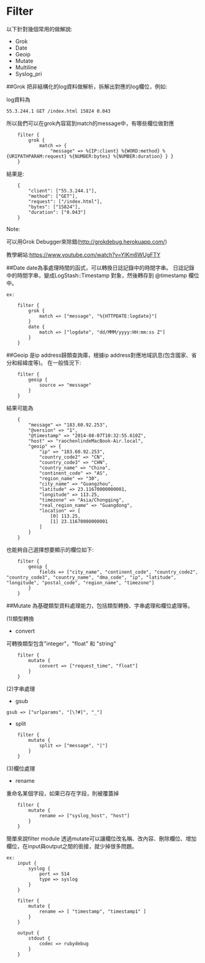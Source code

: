 # Filter
以下針對幾個常用的做解說:
* Grok
* Date
* Geoip
* Mutate
* Multiline
* Syslog_pri


##Grok
把非結構化的log資料做解析，拆解出對應的log欄位，例如:

log資料為
```
55.3.244.1 GET /index.html 15824 0.043
```
所以我們可以在grok內容寫到match的message中，有哪些欄位做對應
```
    filter {
        grok { 
            match => { 
                "message" => %{IP:client} %{WORD:method} %{URIPATHPARAM:request} %{NUMBER:bytes} %{NUMBER:duration} } }
    }
```
  
結果是:
```
    {
        "client": ["55.3.244.1"],
        "method": ["GET"],
        "request": ["/index.html"],
        "bytes": ["15824"],
        "duration": ["0.043"]
    }
```
Note:

可以用Grok Debugger來除錯(http://grokdebug.herokuapp.com/)

教學網站:https://www.youtube.com/watch?v=YIKm6WUgFTY

##Date
date為事處理時間的函式，可以轉換日誌記錄中的時間字串。
日誌記錄中的時間字串，變成LogStash::Timestamp 對象，然後轉存到 @timestamp 欄位中。

```
ex:
   
    filter {
        grok {
            match => ["message", "%{HTTPDATE:logdate}"]
        }
        date {
            match => ["logdate", "dd/MMM/yyyy:HH:mm:ss Z"]
        }
    }
```

##Geoip
是ip address歸類查詢庫，根據ip address對應地域訊息(包含國家、省分和經緯度等)。
在一般情況下:

```
    filter {
        geoip {
            source => "message"
        }
    }
```
結果可能為
```
    {
        "message" => "183.60.92.253",
        "@version" => "1",
        "@timestamp" => "2014-08-07T10:32:55.610Z",
        "host" => "raochenlindeMacBook-Air.local",
        "geoip" => {
            "ip" => "183.60.92.253",
            "country_code2" => "CN",
            "country_code3" => "CHN",
            "country_name" => "China",
            "continent_code" => "AS",
            "region_name" => "30",
            "city_name" => "Guangzhou",
            "latitude" => 23.11670000000001,
            "longitude" => 113.25,
            "timezone" => "Asia/Chongqing",
            "real_region_name" => "Guangdong",
            "location" => [
                [0] 113.25,
                [1] 23.11670000000001
            ]
        }
    }
```
也能夠自己選擇想要顯示的欄位如下:
```
    filter {
        geoip {
            fields => ["city_name", "continent_code", "country_code2", "country_code3", "country_name", "dma_code", "ip", "latitude", "longitude", "postal_code", "region_name", "timezone"]
        }
    }
```
##Mutate
為基礎類型資料處理能力，包括類型轉換、字串處理和欄位處理等。

(1)類型轉換
* convert

可轉換類型包含"integer"，"float" 和 "string"
```
    filter {
        mutate {
            convert => ["request_time", "float"]
        }
    }
```


(2)字串處理
* gsub

```
gsub => ["urlparams", "[\?#]", "_"]
```
* split

```
    filter {
        mutate {
            split => ["message", "|"]
        }
    }
```

(3)欄位處理
* rename

重命名某個字段，如果已存在字段，則被覆蓋掉
```
    filter {
        mutate {
            rename => ["syslog_host", "host"]
        }
    }
```


簡單來說filter module 透過mutate可以讓欄位改名稱、改內容、刪除欄位、增加欄位，在input與output之間的銜接，就少掉很多問題。

```
ex: 
    input {
        syslog {
            port => 514
            type => syslog
        }
    }
    
    filter {
        mutate {
            rename => [ "timestamp", "timestamp1" ]
        }
    }
    
    output {
        stdout { 
            codec => rubydebug 
        }
    }
```
